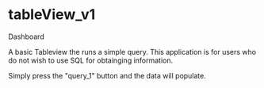 # tableView_v1
Dashboard

A basic Tableview the runs a simple query. This application is for users who do not wish to use SQL for obtainging information.

Simply press the "query_1" button and the data will populate.


